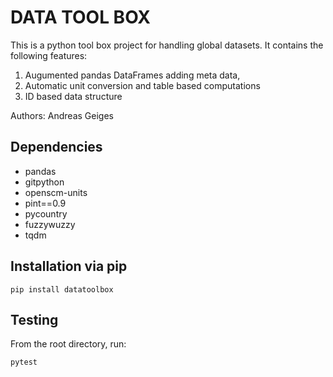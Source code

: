 DATA TOOL BOX
=====================

This is a python tool box project for handling global datasets. It contains the following features:

1. Augumented pandas DataFrames adding meta data, 
2. Automatic unit conversion and table based computations
3. ID based data structure

Authors:
Andreas Geiges 


Dependencies
------------
- pandas
- gitpython
- openscm-units
- pint==0.9
- pycountry
- fuzzywuzzy
- tqdm

Installation via pip
--------------------


    pip install datatoolbox


Testing
----------

From the root directory, run:

    pytest

